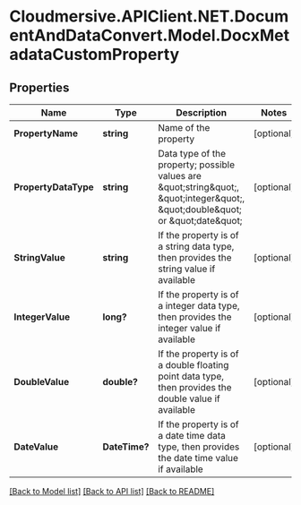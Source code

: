 # Cloudmersive.APIClient.NET.DocumentAndDataConvert.Model.DocxMetadataCustomProperty
## Properties

Name | Type | Description | Notes
------------ | ------------- | ------------- | -------------
**PropertyName** | **string** | Name of the property | [optional] 
**PropertyDataType** | **string** | Data type of the property; possible values are \&quot;string\&quot;, \&quot;integer\&quot;, \&quot;double\&quot; or \&quot;date\&quot; | [optional] 
**StringValue** | **string** | If the property is of a string data type, then provides the string value if available | [optional] 
**IntegerValue** | **long?** | If the property is of a integer data type, then provides the integer value if available | [optional] 
**DoubleValue** | **double?** | If the property is of a double floating point data type, then provides the double value if available | [optional] 
**DateValue** | **DateTime?** | If the property is of a date time data type, then provides the date time value if available | [optional] 

[[Back to Model list]](../README.md#documentation-for-models) [[Back to API list]](../README.md#documentation-for-api-endpoints) [[Back to README]](../README.md)

